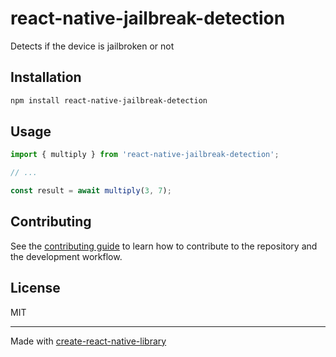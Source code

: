 # react-native-jailbreak-detection

Detects if the device is jailbroken or not

## Installation

```sh
npm install react-native-jailbreak-detection
```

## Usage


```js
import { multiply } from 'react-native-jailbreak-detection';

// ...

const result = await multiply(3, 7);
```


## Contributing

See the [contributing guide](CONTRIBUTING.md) to learn how to contribute to the repository and the development workflow.

## License

MIT

---

Made with [create-react-native-library](https://github.com/callstack/react-native-builder-bob)
